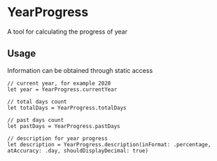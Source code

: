 # YearProgress
A tool for calculating the progress of year

## Usage
Information can be obtained through static access
```
// current year, for example 2020
let year = YearProgress.currentYear

// total days count
let totalDays = YearProgress.totalDays

// past days count
let pastDays = YearProgress.pastDays

// description for year progress
let description = YearProgress.description(inFormat: .percentage, atAccuracy: .day, shouldDisplayDecimal: true)
```


